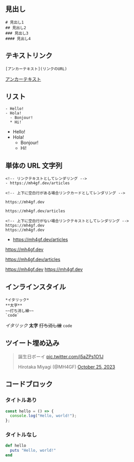 ## 見出し

```
# 見出し1
## 見出し2
### 見出し3
#### 見出し4
```

## テキストリンク

```
[アンカーテキスト](リンクのURL)
```

[アンカーテキスト](リンクのURL)

## リスト

```
- Hello!
- Hola!
  - Bonjour!
  * Hi!
```

- Hello!
- Hola!
  - Bonjour!
  * Hi!

## 単体の URL 文字列

```
<!-- リンクテキストとしてレンダリング -->
- https://mh4gf.dev/articles

<!-- 上下に空白行がある場合リンクカードとしてレンダリング -->

https://mh4gf.dev

https://mh4gf.dev/articles

<!-- 上下に空白行がない場合リンクテキストとしてレンダリング -->
https://mh4gf.dev
https://mh4gf.dev
```

- https://mh4gf.dev/articles

https://mh4gf.dev

https://mh4gf.dev/articles

https://mh4gf.dev
https://mh4gf.dev

## インラインスタイル

```
*イタリック*
**太字**
~~打ち消し線~~
`code`
```

_イタリック_
**太字**
~~打ち消し線~~
`code`

## ツイート埋め込み

<blockquote class="twitter-tweet">
  <p lang="ja" dir="ltr">
    誕生日ボーイ 
    <a href="https://t.co/j5aZPs1O1J">pic.twitter.com/j5aZPs1O1J</a>
  </p>
  Hirotaka Miyagi (@MH4GF) 
  <a href="https://twitter.com/MH4GF/status/1717172182798000500?ref_src=twsrc%5Etfw">
    October 25, 2023
  </a>
</blockquote>

## コードブロック

### タイトルあり

```js title="./lib/sample.js"
const hello = () => {
  console.log("Hello, world!");
};
```

### タイトルなし

```ruby
def hello
  puts "Hello, world!"
end
```
